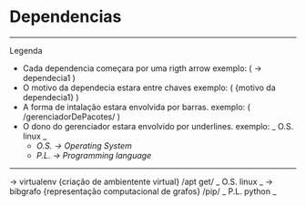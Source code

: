 # Dependencias

---

Legenda

- Cada dependencia começara por uma rigth arrow 
    exemplo: ( → dependecia1 )
- O motivo da dependecia estara entre chaves
    exemplo: ( {motivo da dependecia1} )
- A forma de intalação estara envolvida por barras.
    exemplo: ( /gerenciadorDePacotes/ )
- O dono do gerenciador estara envolvido por underlines.
    exemplo: _ O.S. linux _
    - _O.S. → Operating System_
    - _P.L. → Programming language_

---

→ virtualenv {criação de ambientente virtual} /apt get/ _ O.S. linux _
→ bibgrafo {representação computacional de grafos} /pip/ _ P.L. python _
